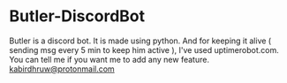 # Butler-DiscordBot

Butler is a discord bot. It is made using python. And for keeping it alive ( sending msg every 5 min to keep him active ), I've used uptimerobot.com.
You can tell me if you want me to add any new feature. kabirdhruw@protonmail.com

